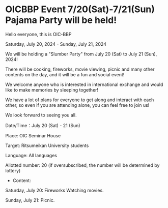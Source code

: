 # OICBBP Event 7/20(Sat)-7/21(Sun) Pajama Party will be held!

Hello everyone, this is OIC-BBP

Saturday, July 20, 2024 - Sunday, July 21, 2024

We will be holding a "Slumber Party" from July 20 (Sat) to July 21 (Sun), 2024!

 

There will be cooking, fireworks, movie viewing, picnic and many other contents on the day, and it will be a fun and social event!

We welcome anyone who is interested in international exchange and would like to make memories by sleeping together!

We have a lot of plans for everyone to get along and interact with each other, so even if you are attending alone, you can feel free to join us!

 

We look forward to seeing you all.

 

Date/Time：July 20 (Sat) - 21 (Sun)

Place: OIC Seminar House

Target: Ritsumeikan University students

Language: All languages

Allotted number: 20 (if oversubscribed, the number will be determined by lottery)

 

- Content:

Saturday, July 20: Fireworks Watching movies.

Sunday, July 21: Picnic.
